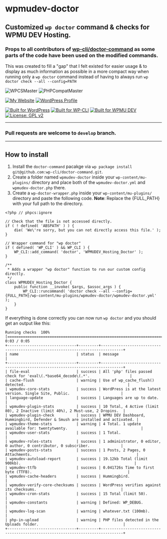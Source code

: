 # wpmudev-doctor

## Customized `wp doctor` command & checks for WPMU DEV Hosting.

### Props to all contributors of [wp-cli/doctor-command](https://github.com/wp-cli/doctor-command) as some parts of the code have been used on the modified commands.

This was created to fill a "gap" that I felt existed for easier usage & to display as much information as possible in a more compact way when running only a `wp doctor` command instead of having to always run `wp doctor check --all --config=PATH`

![WPCSMaster](https://github.com/mrxkon/wpmudev-doctor/workflows/WordPress%20Coding%20Standards/badge.svg) ![PHPCompatMaster](https://github.com/mrxkon/wpmudev-doctor/workflows/PHP%20Compatibility%207.0+/badge.svg)

[![My Website](https://img.shields.io/badge/My-Website-orange.svg)](https://xkon.gr)  [![WordPress Profile](https://img.shields.io/badge/WordPress-Profile-blue.svg)](https://profiles.wordpress.org/xkon)

[![Built for WordPress](https://img.shields.io/badge/built%20for-WordPress-blue)](https://wordpress.org) [![Built for WP-CLI](https://img.shields.io/badge/built%20for-WP--CLI-3d681d)](https://wp-cli.org/) [![Built for WPMU DEV](https://img.shields.io/badge/built%20for-WPMU%20DEV-blue)](https://premium.wpmudev.org/)
[![License: GPL v2](https://img.shields.io/badge/License-GPL%20v2+-red)](http://www.gnu.org/licenses/gpl-2.0.html)

---
### Pull requests are welcome to `develop` branch.
---

## How to install

1. Install the `doctor-command` pacakge via `wp package install git@github.com:wp-cli/doctor-command.git`.
2. Create a folder named `wpmudev-doctor` inside your `wp-content/mu-plugins/` directory and place both of the `wpmudev-doctor.yml` and `wpmudev-doctor.php` there.
3. Create a `wp-doctor-wrapper.php` inside your `wp-content/mu-plugins/` directory and paste the following code. __Note__: Replace the {FULL_PATH} with your full path to the directory.

```
<?php // phpcs:ignore

// Check that the file is not accessed directly.
if ( ! defined( 'ABSPATH' ) ) {
	die( 'We\'re sorry, but you can not directly access this file.' );
}

// Wrapper command for "wp doctor"
if ( defined( 'WP_CLI' ) && WP_CLI ) {
	WP_CLI::add_command( 'doctor', 'WPMUDEV_Hosting_Doctor' );
}

/**
 * Adds a wrapper "wp doctor" function to run our custom config directly.
 */
class WPMUDEV_Hosting_Doctor {
	public function __invoke( $args, $assoc_args ) {
		WP_CLI::runcommand( 'doctor check --all --config={FULL_PATH}/wp-content/mu-plugins/wpmudev-doctor/wpmudev-doctor.yml' );
	}
}
```

If everything is done correctly you can now run `wp doctor` and you should get an output like this:

```
Running checks  100% [============================================================================================] 0:03 / 0:05
+-------------------------------+---------+--------------------------------------------------------------------------------+
| name                          | status  | message                                                                        |
+-------------------------------+---------+--------------------------------------------------------------------------------+
| file-eval                     | success | All 'php' files passed check for 'eval\(.*base64_decode\(.*'.                  |
| cache-flush                   | warning | Use of wp_cache_flush() detected.                                              |
| wpmudev-core-stats            | success | WordPress is at the latest version. Single Site, Public.                       |
| language-update               | success | Languages are up to date.                                                      |
| wpmudev-plugin-stats          | success | 10 Total, 4 Active (limit 80), 2 Inactive (limit 40%), 2 Must-use, 2 Dropins.  |
| wpmudev-plugin-check          | success | WPMU DEV Dashboard, Hummingbird, Defender & Smush are installed and activated. |
| wpmudev-theme-stats           | warning | 4 Total. 1 update available for: twentytwenty.                                 |
| wpmudev-user-stats            | success | 1 Total.                                                                       |
| wpmudev-roles-stats           | success | 1 administrator, 0 editor, 0 author, 0 contributor, 0 subscriber.              |
| wpmudev-posts-stats           | success | 1 Posts, 2 Pages, 0 Attachments.                                               |
| wpmudev-autoload-report       | success | 19.12kb Total (limit 900kb).                                                   |
| wpmudev-ttfb                  | success | 0.041726s Time to first byte (TTFB).                                           |
| wpmudev-cache-headers         | success | Hummingbird.                                                                   |
| wpmudev-verify-core-checksums | success | WordPress verifies against its checksums.                                      |
| wpmudev-cron-stats            | success | 15 Total (limit 50).                                                           |
| wpmudev-constants             | warning | Defined: WP_DEBUG.                                                             |
| wpmudev-log-scan              | warning | whatever.txt (100mb).                                                          |
| php-in-upload                 | warning | PHP files detected in the Uploads folder.                                      |
+-------------------------------+---------+--------------------------------------------------------------------------------+
```
